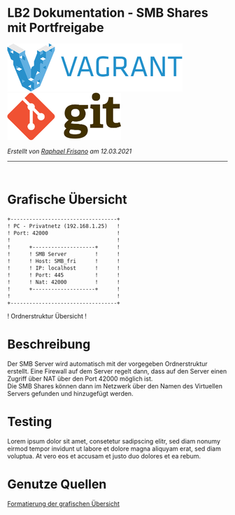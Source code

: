 # LB2 Dokumentation - SMB Shares mit Portfreigabe
<p align="left">
  <img width="400" src="./vagrant.png">
  <img width="260" src="./git.png">
</p>

_Erstellt von [Raphael Frisano](https://github.com/RaphaelFrisano) am 12.03.2021_

---
<br>

# Grafische Übersicht
```
+----------------------------------+
! PC - Privatnetz (192.168.1.25)   !                 
! Port: 42000                      !	
!                                  !	
!      +--------------------+      !
!      ! SMB Server         !      !       
!      ! Host: SMB_fri      !      !
!      ! IP: localhost      !      !
!      ! Port: 445          !      !
!      ! Nat: 42000         !      !
!      +--------------------+      !
!                                  !	
+----------------------------------+
```

! Ordnerstruktur Übersicht !

# Beschreibung
Der SMB Server wird automatisch mit der vorgegeben Ordnerstruktur erstellt. Eine Firewall auf dem Server regelt dann, dass auf den Server einen Zugriff über NAT über den Port 42000 möglich ist.<br>
Die SMB Shares können dann im Netzwerk über den Namen des Virtuellen Servers gefunden und hinzugefügt werden.

# Testing
Lorem ipsum dolor sit amet, consetetur sadipscing elitr, sed diam nonumy eirmod tempor invidunt ut labore et dolore magna aliquyam erat, sed diam voluptua. At vero eos et accusam et justo duo dolores et ea rebum.

# Genutze Quellen
[Formatierung der grafischen Übersicht](https://github.com/mc-b/M300/blob/master/vagrant/fwrp/README.md)